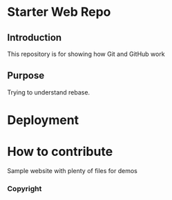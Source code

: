 # Starter Web Repo

## Introduction
This repository is for showing how Git and GitHub work

## Purpose
Trying to understand rebase.

# Deployment

# How to contribute
Sample website with plenty of files for demos

### Copyright
